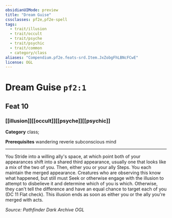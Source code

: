 ```yaml
---
obsidianUIMode: preview
title: "Dream Guise"
cssclasses: pf2e,pf2e-spell
tags:
  - trait/illusion
  - trait/occult
  - trait/psyche
  - trait/psychic
  - trait/common
  - category/class
aliases: "Compendium.pf2e.feats-srd.Item.JxZobgFhLBNcFCwE"
license: OGL
---
```

# Dream Guise `pf2:1`
## Feat 10
### [[illusion]][[occult]][[psyche]][[psychic]]

**Category** class; 



**Prerequisites** wandering reverie subconscious mind
* * *
You Stride into a willing ally's space, at which point both of your appearances shift into a shared third appearance, usually one that looks like a mix of the two of you. Then, either you or your ally Steps. You each maintain the merged appearance. Creatures who are observing this know what happened, but still must Seek or otherwise engage with the illusion to attempt to disbelieve it and determine which of you is which. Otherwise, they can't tell the difference and have an equal chance to target each of you (DC 11 Flat check). This illusion ends as soon as either you or the ally you're merged with acts.

*Source: Pathfinder Dark Archive*
*OGL*